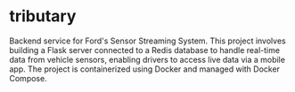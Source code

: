 # tributary
Backend service for Ford's Sensor Streaming System. This project involves building a Flask server connected to a Redis database to handle real-time data from vehicle sensors, enabling drivers to access live data via a mobile app. The project is containerized using Docker and managed with Docker Compose.
